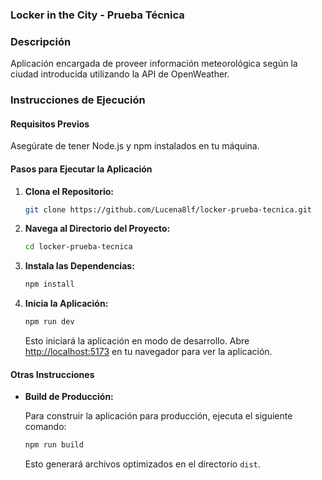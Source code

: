### Locker in the City - Prueba Técnica

### Descripción

Aplicación encargada de proveer información meteorológica según la ciudad introducida utilizando la API de OpenWeather.

### Instrucciones de Ejecución

#### Requisitos Previos

Asegúrate de tener Node.js y npm instalados en tu máquina.

#### Pasos para Ejecutar la Aplicación

1. **Clona el Repositorio:**

   ```bash
   git clone https://github.com/Lucena8lf/locker-prueba-tecnica.git
   ```

2. **Navega al Directorio del Proyecto:**

   ```bash
   cd locker-prueba-tecnica
   ```

3. **Instala las Dependencias:**

   ```bash
   npm install
   ```

4. **Inicia la Aplicación:**

   ```bash
   npm run dev
   ```

   Esto iniciará la aplicación en modo de desarrollo. Abre [http://localhost:5173](http://localhost:5173) en tu navegador para ver la aplicación.

#### Otras Instrucciones

- **Build de Producción:**

  Para construir la aplicación para producción, ejecuta el siguiente comando:

  ```bash
  npm run build
  ```

  Esto generará archivos optimizados en el directorio `dist`.

